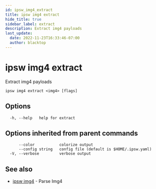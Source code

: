 ```yaml
---
id: ipsw_img4_extract
title: ipsw img4 extract
hide_title: true
sidebar_label: extract
description: Extract img4 payloads
last_update:
  date: 2022-11-23T16:33:46-07:00
  author: blacktop
---
```

# ipsw img4 extract

Extract img4 payloads

```
ipsw img4 extract <img4> [flags]
```

## Options

```
  -h, --help   help for extract
```

## Options inherited from parent commands

```
      --color           colorize output
      --config string   config file (default is $HOME/.ipsw.yaml)
  -V, --verbose         verbose output
```

## See also

* [ipsw img4](/docs/cli/img4/ipsw_img4)	 - Parse Img4


